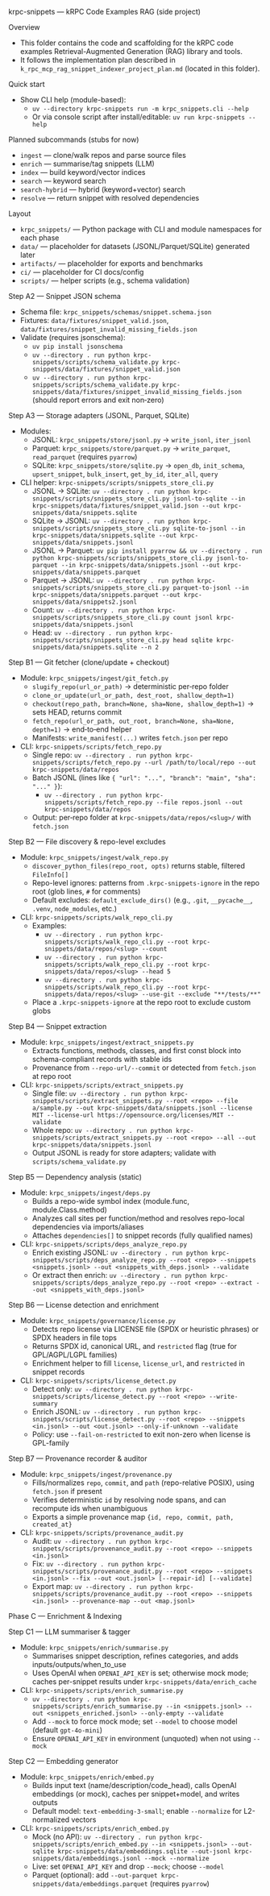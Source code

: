krpc-snippets — kRPC Code Examples RAG (side project)

Overview
- This folder contains the code and scaffolding for the kRPC code examples Retrieval-Augmented Generation (RAG) library and tools.
- It follows the implementation plan described in `k_rpc_mcp_rag_snippet_indexer_project_plan.md` (located in this folder).

Quick start
- Show CLI help (module-based):
  - `uv --directory krpc-snippets run -m krpc_snippets.cli --help`
  - Or via console script after install/editable: `uv run krpc-snippets --help`

Planned subcommands (stubs for now)
- `ingest` — clone/walk repos and parse source files
- `enrich` — summarise/tag snippets (LLM)
- `index` — build keyword/vector indices
- `search` — keyword search
- `search-hybrid` — hybrid (keyword+vector) search
- `resolve` — return snippet with resolved dependencies

Layout
- `krpc_snippets/` — Python package with CLI and module namespaces for each phase
- `data/` — placeholder for datasets (JSONL/Parquet/SQLite) generated later
- `artifacts/` — placeholder for exports and benchmarks
- `ci/` — placeholder for CI docs/config
- `scripts/` — helper scripts (e.g., schema validation)

Step A2 — Snippet JSON schema
- Schema file: `krpc_snippets/schemas/snippet.schema.json`
- Fixtures: `data/fixtures/snippet_valid.json`, `data/fixtures/snippet_invalid_missing_fields.json`
- Validate (requires jsonschema):
  - `uv pip install jsonschema`
  - `uv --directory . run python krpc-snippets/scripts/schema_validate.py krpc-snippets/data/fixtures/snippet_valid.json`
  - `uv --directory . run python krpc-snippets/scripts/schema_validate.py krpc-snippets/data/fixtures/snippet_invalid_missing_fields.json` (should report errors and exit non‑zero)

Step A3 — Storage adapters (JSONL, Parquet, SQLite)
- Modules:
  - JSONL: `krpc_snippets/store/jsonl.py` → `write_jsonl`, `iter_jsonl`
  - Parquet: `krpc_snippets/store/parquet.py` → `write_parquet`, `read_parquet` (requires `pyarrow`)
  - SQLite: `krpc_snippets/store/sqlite.py` → `open_db`, `init_schema`, `upsert_snippet`, `bulk_insert`, `get_by_id`, `iter_all`, `query`
- CLI helper: `krpc-snippets/scripts/snippets_store_cli.py`
  - JSONL → SQLite: `uv --directory . run python krpc-snippets/scripts/snippets_store_cli.py jsonl-to-sqlite --in krpc-snippets/data/fixtures/snippet_valid.json --out krpc-snippets/data/snippets.sqlite`
  - SQLite → JSONL: `uv --directory . run python krpc-snippets/scripts/snippets_store_cli.py sqlite-to-jsonl --in krpc-snippets/data/snippets.sqlite --out krpc-snippets/data/snippets.jsonl`
  - JSONL → Parquet: `uv pip install pyarrow && uv --directory . run python krpc-snippets/scripts/snippets_store_cli.py jsonl-to-parquet --in krpc-snippets/data/snippets.jsonl --out krpc-snippets/data/snippets.parquet`
  - Parquet → JSONL: `uv --directory . run python krpc-snippets/scripts/snippets_store_cli.py parquet-to-jsonl --in krpc-snippets/data/snippets.parquet --out krpc-snippets/data/snippets2.jsonl`
  - Count: `uv --directory . run python krpc-snippets/scripts/snippets_store_cli.py count jsonl krpc-snippets/data/snippets.jsonl`
  - Head: `uv --directory . run python krpc-snippets/scripts/snippets_store_cli.py head sqlite krpc-snippets/data/snippets.sqlite --n 2`

Step B1 — Git fetcher (clone/update + checkout)
- Module: `krpc_snippets/ingest/git_fetch.py`
  - `slugify_repo(url_or_path)` → deterministic per‑repo folder
  - `clone_or_update(url_or_path, dest_root, shallow_depth=1)`
  - `checkout(repo_path, branch=None, sha=None, shallow_depth=1)` → sets HEAD, returns commit
  - `fetch_repo(url_or_path, out_root, branch=None, sha=None, depth=1)` → end‑to‑end helper
  - Manifests: `write_manifest(...)` writes `fetch.json` per repo
- CLI: `krpc-snippets/scripts/fetch_repo.py`
  - Single repo: `uv --directory . run python krpc-snippets/scripts/fetch_repo.py --url /path/to/local/repo --out krpc-snippets/data/repos`
  - Batch JSONL (lines like `{ "url": "...", "branch": "main", "sha": "..." }`):
    - `uv --directory . run python krpc-snippets/scripts/fetch_repo.py --file repos.jsonl --out krpc-snippets/data/repos`
  - Output: per‑repo folder at `krpc-snippets/data/repos/<slug>/` with `fetch.json`

Step B2 — File discovery & repo-level excludes
- Module: `krpc_snippets/ingest/walk_repo.py`
  - `discover_python_files(repo_root, opts)` returns stable, filtered `FileInfo[]`
  - Repo-level ignores: patterns from `.krpc-snippets-ignore` in the repo root (glob lines, `#` for comments)
  - Default excludes: `default_exclude_dirs()` (e.g., `.git`, `__pycache__`, `.venv`, `node_modules`, etc.)
- CLI: `krpc-snippets/scripts/walk_repo_cli.py`
  - Examples:
    - `uv --directory . run python krpc-snippets/scripts/walk_repo_cli.py --root krpc-snippets/data/repos/<slug> --count`
    - `uv --directory . run python krpc-snippets/scripts/walk_repo_cli.py --root krpc-snippets/data/repos/<slug> --head 5`
    - `uv --directory . run python krpc-snippets/scripts/walk_repo_cli.py --root krpc-snippets/data/repos/<slug> --use-git --exclude "**/tests/**"`
  - Place a `.krpc-snippets-ignore` at the repo root to exclude custom globs

Step B4 — Snippet extraction
- Module: `krpc_snippets/ingest/extract_snippets.py`
  - Extracts functions, methods, classes, and first const block into schema-compliant records with stable ids
  - Provenance from `--repo-url/--commit` or detected from `fetch.json` at repo root
- CLI: `krpc-snippets/scripts/extract_snippets.py`
  - Single file: `uv --directory . run python krpc-snippets/scripts/extract_snippets.py --root <repo> --file a/sample.py --out krpc-snippets/data/snippets.jsonl --license MIT --license-url https://opensource.org/licenses/MIT --validate`
  - Whole repo: `uv --directory . run python krpc-snippets/scripts/extract_snippets.py --root <repo> --all --out krpc-snippets/data/snippets.jsonl`
  - Output JSONL is ready for store adapters; validate with `scripts/schema_validate.py`

Step B5 — Dependency analysis (static)
- Module: `krpc_snippets/ingest/deps.py`
  - Builds a repo-wide symbol index (module.func, module.Class.method)
  - Analyzes call sites per function/method and resolves repo-local dependencies via imports/aliases
  - Attaches `dependencies[]` to snippet records (fully qualified names)
- CLI: `krpc-snippets/scripts/deps_analyze_repo.py`
  - Enrich existing JSONL: `uv --directory . run python krpc-snippets/scripts/deps_analyze_repo.py --root <repo> --snippets <snippets.jsonl> --out <snippets_with_deps.jsonl> --validate`
  - Or extract then enrich: `uv --directory . run python krpc-snippets/scripts/deps_analyze_repo.py --root <repo> --extract --out <snippets_with_deps.jsonl>`

Step B6 — License detection and enrichment
- Module: `krpc_snippets/governance/license.py`
  - Detects repo license via LICENSE file (SPDX or heuristic phrases) or SPDX headers in file tops
  - Returns SPDX id, canonical URL, and `restricted` flag (true for GPL/AGPL/LGPL families)
  - Enrichment helper to fill `license`, `license_url`, and `restricted` in snippet records
- CLI: `krpc-snippets/scripts/license_detect.py`
  - Detect only: `uv --directory . run python krpc-snippets/scripts/license_detect.py --root <repo> --write-summary`
  - Enrich JSONL: `uv --directory . run python krpc-snippets/scripts/license_detect.py --root <repo> --snippets <in.jsonl> --out <out.jsonl> --only-if-unknown --validate`
  - Policy: use `--fail-on-restricted` to exit non-zero when license is GPL-family

Step B7 — Provenance recorder & auditor
- Module: `krpc_snippets/ingest/provenance.py`
  - Fills/normalizes `repo`, `commit`, and `path` (repo-relative POSIX), using `fetch.json` if present
  - Verifies deterministic `id` by resolving node spans, and can recompute ids when unambiguous
  - Exports a simple provenance map `{id, repo, commit, path, created_at}`
- CLI: `krpc-snippets/scripts/provenance_audit.py`
  - Audit: `uv --directory . run python krpc-snippets/scripts/provenance_audit.py --root <repo> --snippets <in.jsonl>`
  - Fix: `uv --directory . run python krpc-snippets/scripts/provenance_audit.py --root <repo> --snippets <in.jsonl> --fix --out <out.jsonl> [--repair-id] [--validate]`
  - Export map: `uv --directory . run python krpc-snippets/scripts/provenance_audit.py --root <repo> --snippets <in.jsonl> --provenance-map --out <map.jsonl>`

Phase C — Enrichment & Indexing

Step C1 — LLM summariser & tagger
- Module: `krpc_snippets/enrich/summarise.py`
  - Summarises snippet description, refines categories, and adds inputs/outputs/when_to_use
  - Uses OpenAI when `OPENAI_API_KEY` is set; otherwise mock mode; caches per-snippet results under `krpc-snippets/data/enrich_cache`
- CLI: `krpc-snippets/scripts/enrich_summarise.py`
  - `uv --directory . run python krpc-snippets/scripts/enrich_summarise.py --in <snippets.jsonl> --out <snippets_enriched.jsonl> --only-empty --validate`
  - Add `--mock` to force mock mode; set `--model` to choose model (default `gpt-4o-mini`)
  - Ensure `OPENAI_API_KEY` in environment (unquoted) when not using `--mock`

Step C2 — Embedding generator
- Module: `krpc_snippets/enrich/embed.py`
  - Builds input text (name/description/code_head), calls OpenAI embeddings (or mock), caches per snippet+model, and writes outputs
  - Default model: `text-embedding-3-small`; enable `--normalize` for L2-normalized vectors
- CLI: `krpc-snippets/scripts/enrich_embed.py`
  - Mock (no API): `uv --directory . run python krpc-snippets/scripts/enrich_embed.py --in <snippets.jsonl> --out-sqlite krpc-snippets/data/embeddings.sqlite --out-jsonl krpc-snippets/data/embeddings.jsonl --mock --normalize`
  - Live: set `OPENAI_API_KEY` and drop `--mock`; choose `--model`
  - Parquet (optional): add `--out-parquet krpc-snippets/data/embeddings.parquet` (requires `pyarrow`)
